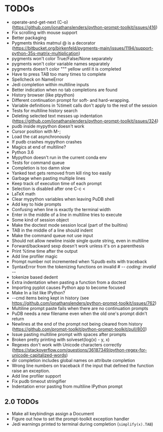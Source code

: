# TODOs

- operate-and-get-next (C-o) (https://github.com/jonathanslenders/python-prompt-toolkit/issues/416)
- Fix scrolling with mouse support
- Better packaging
- Pygments thinks matmul @ is a decorator (https://bitbucket.org/birkenfeld/pygments-main/issues/1194/support-python-35s-matrix-multiplication)
- pygments won't color True/False/None separately
- pygments won't color variable names separately
- pygments doesn't color """ yellow until it is completed
- Have to press TAB too many times to complete
- Spellcheck on NameError
- Jedi completion within multiline inputs
- Better indication when no tab completions are found
- History browser (like ptpython)
- Different continuation prompt for soft- and hard-wrapping.
- Variable definitions in %timeit calls don't apply to the rest of the session
- Tests for multiline history search
- Deleting selected text messes up indentation (https://github.com/jonathanslenders/python-prompt-toolkit/issues/324)
- pudb inside mypython doesn't work
- Cursor position with M-;
- Load the cat asynchronously
- If pudb crashes mypython crashes
- Magics at end of multiline?
- Python 3.6
- Mypython doesn't run in the current conda env
- Tests for command queue
- Completion is too damn slow
- Yanked text gets removed from kill ring too easily
- Garbage when pasting multiple lines
- Keep track of execution time of each prompt
- Selection is disabled after one C-c <
- LaTeX math
- Clear mypython variables when leaving PuDB shell
- Add key to hide prompts
- Confusing when line is exactly the terminal width
- Enter in the middle of a line in multiline tries to execute
- Some kind of session object
- Make the doctest mode session local (part of the builtins)
- TAB in the middle of a line should indent
- Make the command queue not use input
- Should not allow newline inside single quote string, even in multiline
- Forward/backward sexp doesn't work unless it's on a parenthesis
- Print %time time after the output
- Add line profiler magic
- Prompt number not incremented when %pudb exits with traceback
- SyntaxError from the tokenizing functions on invalid # -*- coding: invalid -*-
- tokenize based dedent
- Extra indentation when pasting a function from a doctest
- Importing pyplot causes Python app to become focused
- Make In a list like IPython?
- --cmd items being kept in history (see https://github.com/jonathanslenders/python-prompt-toolkit/issues/762)
- Multiline prompt paste fails when there are no continuation prompts
- PuDB needs a new filename even when the old one's prompt didn't return
- Newlines at the end of the prompt not being cleared from history (https://github.com/prompt-toolkit/python-prompt-toolkit/pull/800)
- Issue pasting multiline prompt with spaces after prompts
- Broken pretty printing with solveset(log(x) - y, x)
- Regexes don't work with Unicode characters correctly
  (https://stackoverflow.com/questions/36187349/python-regex-for-unicode-capitalized-words)
- dir completion includes global names on attribute completion
- Wrong line numbers on traceback if the input that defined the function raise
  an exception.
- Add line profiler support
- Fix pudb timeout stringifier
- Indentation error pasting from multiline IPython prompt

## 2.0 TODOs

- Make all keybindings assign a Document
- Figure out how to set the prompt-toolkit exception handler
- Jedi warnings printed to terminal during completion (`simplify(x).TAB`)
